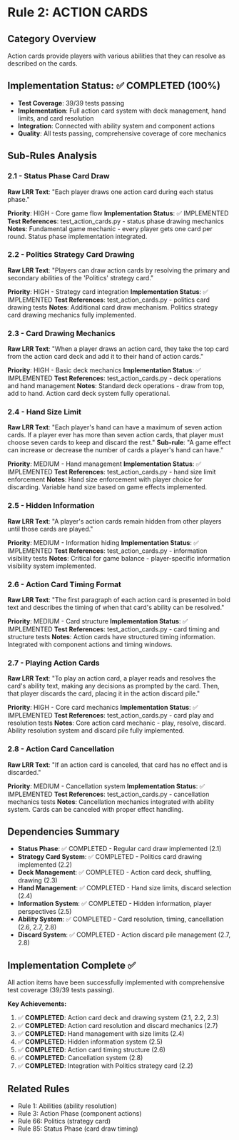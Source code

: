 # Rule 2: ACTION CARDS

## Category Overview
Action cards provide players with various abilities that they can resolve as described on the cards.

## Implementation Status: ✅ COMPLETED (100%)
- **Test Coverage**: 39/39 tests passing
- **Implementation**: Full action card system with deck management, hand limits, and card resolution
- **Integration**: Connected with ability system and component actions
- **Quality**: All tests passing, comprehensive coverage of core mechanics

## Sub-Rules Analysis

### 2.1 - Status Phase Card Draw
**Raw LRR Text**: "Each player draws one action card during each status phase."

**Priority**: HIGH - Core game flow
**Implementation Status**: ✅ IMPLEMENTED
**Test References**: test_action_cards.py - status phase drawing mechanics
**Notes**: Fundamental game mechanic - every player gets one card per round. Status phase implementation integrated.

### 2.2 - Politics Strategy Card Drawing
**Raw LRR Text**: "Players can draw action cards by resolving the primary and secondary abilities of the 'Politics' strategy card."

**Priority**: HIGH - Strategy card integration
**Implementation Status**: ✅ IMPLEMENTED
**Test References**: test_action_cards.py - politics card drawing tests
**Notes**: Additional card draw mechanism. Politics strategy card drawing mechanics fully implemented.

### 2.3 - Card Drawing Mechanics
**Raw LRR Text**: "When a player draws an action card, they take the top card from the action card deck and add it to their hand of action cards."

**Priority**: HIGH - Basic deck mechanics
**Implementation Status**: ✅ IMPLEMENTED
**Test References**: test_action_cards.py - deck operations and hand management
**Notes**: Standard deck operations - draw from top, add to hand. Action card deck system fully operational.

### 2.4 - Hand Size Limit
**Raw LRR Text**: "Each player's hand can have a maximum of seven action cards. If a player ever has more than seven action cards, that player must choose seven cards to keep and discard the rest."
**Sub-rule**: "A game effect can increase or decrease the number of cards a player's hand can have."

**Priority**: MEDIUM - Hand management
**Implementation Status**: ✅ IMPLEMENTED
**Test References**: test_action_cards.py - hand size limit enforcement
**Notes**: Hand size enforcement with player choice for discarding. Variable hand size based on game effects implemented.

### 2.5 - Hidden Information
**Raw LRR Text**: "A player's action cards remain hidden from other players until those cards are played."

**Priority**: MEDIUM - Information hiding
**Implementation Status**: ✅ IMPLEMENTED
**Test References**: test_action_cards.py - information visibility tests
**Notes**: Critical for game balance - player-specific information visibility system implemented.

### 2.6 - Action Card Timing Format
**Raw LRR Text**: "The first paragraph of each action card is presented in bold text and describes the timing of when that card's ability can be resolved."

**Priority**: MEDIUM - Card structure
**Implementation Status**: ✅ IMPLEMENTED
**Test References**: test_action_cards.py - card timing and structure tests
**Notes**: Action cards have structured timing information. Integrated with component actions and timing windows.

### 2.7 - Playing Action Cards
**Raw LRR Text**: "To play an action card, a player reads and resolves the card's ability text, making any decisions as prompted by the card. Then, that player discards the card, placing it in the action discard pile."

**Priority**: HIGH - Core card mechanics
**Implementation Status**: ✅ IMPLEMENTED
**Test References**: test_action_cards.py - card play and resolution tests
**Notes**: Core action card mechanic - play, resolve, discard. Ability resolution system and discard pile fully implemented.

### 2.8 - Action Card Cancellation
**Raw LRR Text**: "If an action card is canceled, that card has no effect and is discarded."

**Priority**: MEDIUM - Cancellation system
**Implementation Status**: ✅ IMPLEMENTED
**Test References**: test_action_cards.py - cancellation mechanics tests
**Notes**: Cancellation mechanics integrated with ability system. Cards can be canceled with proper effect handling.

## Dependencies Summary
- **Status Phase**: ✅ COMPLETED - Regular card draw implemented (2.1)
- **Strategy Card System**: ✅ COMPLETED - Politics card drawing implemented (2.2)
- **Deck Management**: ✅ COMPLETED - Action card deck, shuffling, drawing (2.3)
- **Hand Management**: ✅ COMPLETED - Hand size limits, discard selection (2.4)
- **Information System**: ✅ COMPLETED - Hidden information, player perspectives (2.5)
- **Ability System**: ✅ COMPLETED - Card resolution, timing, cancellation (2.6, 2.7, 2.8)
- **Discard System**: ✅ COMPLETED - Action discard pile management (2.7, 2.8)

## Implementation Complete ✅
All action items have been successfully implemented with comprehensive test coverage (39/39 tests passing).

**Key Achievements:**
1. ✅ **COMPLETED**: Action card deck and drawing system (2.1, 2.2, 2.3)
2. ✅ **COMPLETED**: Action card resolution and discard mechanics (2.7)
3. ✅ **COMPLETED**: Hand management with size limits (2.4)
4. ✅ **COMPLETED**: Hidden information system (2.5)
5. ✅ **COMPLETED**: Action card timing structure (2.6)
6. ✅ **COMPLETED**: Cancellation system (2.8)
7. ✅ **COMPLETED**: Integration with Politics strategy card (2.2)

## Related Rules
- Rule 1: Abilities (ability resolution)
- Rule 3: Action Phase (component actions)
- Rule 66: Politics (strategy card)
- Rule 85: Status Phase (card draw timing)
